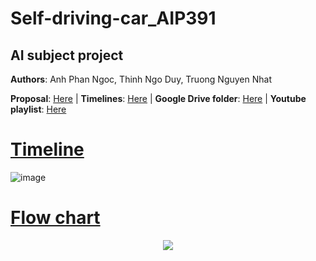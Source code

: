 # Self-driving-car_AIP391
## AI subject project

**Authors**: Anh Phan Ngoc, Thinh Ngo Duy, Truong Nguyen Nhat


**Proposal**: [Here](https://docs.google.com/document/d/1pJ-1mpVCfOzMSC11danirGs2GOsCmb-buNbJHjdytLo/edit?usp=sharing) |
**Timelines**: [Here](https://docs.google.com/spreadsheets/d/1tI2cD12YLB2aPiFoT3_adGZfaXKjOTtR2en1cJyj28g/edit?usp=sharing) | 
**Google Drive folder**: [Here](https://drive.google.com/drive/folders/14z2X1SkVipk8dSuBQIf7gDxpjtQ_vyRX?usp=sharing) | 
**Youtube playlist**: [Here](https://www.youtube.com/watch?v=2_eudxkdsTU&list=PLzFeP9tMTVBOUq5C_iDwmGKAX8VWUAkw1)


# [Timeline](https://docs.google.com/spreadsheets/d/1tI2cD12YLB2aPiFoT3_adGZfaXKjOTtR2en1cJyj28g/edit?usp=sharing)

![image](https://user-images.githubusercontent.com/81899659/175258708-ed31e50e-06be-44be-8808-a3b0a0190e4c.png)

# [Flow chart](https://app.diagrams.net/#G1B7SDmvY0hIDqaHdsrO-5gehTCWmqGAVJ)
<p align="center">
  <img src="https://user-images.githubusercontent.com/87382851/169862843-df417c02-97ff-485f-8590-8b3e131b3d97.png">
</p>

